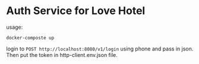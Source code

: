 # Auth Service for Love Hotel

usage:

```shell
docker-composte up
```

login to `POST http://localhost:8080/v1/login` using phone and pass in json.
Then put the token in http-client.env.json file.